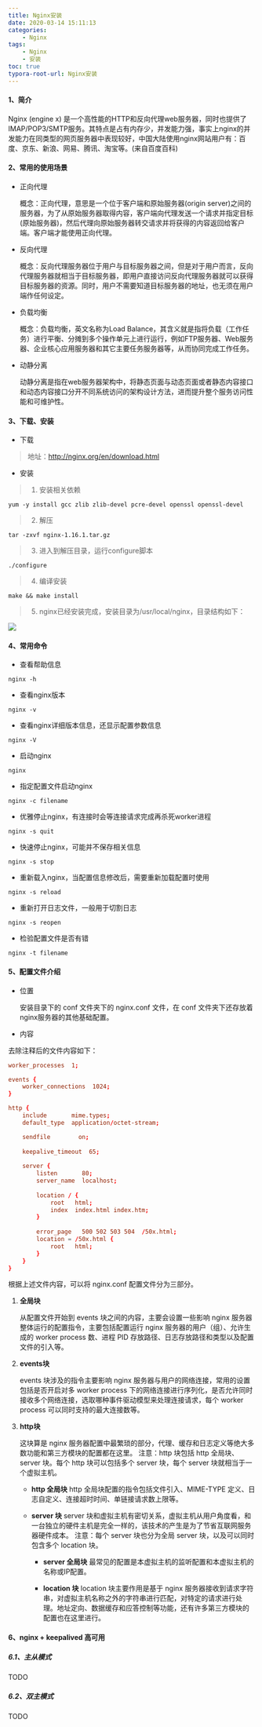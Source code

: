 ```yaml
---
title: Nginx安装
date: 2020-03-14 15:11:13
categories:
	- Nginx
tags: 
	- Nginx
	- 安装
toc: true
typora-root-url: Nginx安装
---
```




#### 1、简介
Nginx (engine x) 是一个高性能的HTTP和反向代理web服务器，同时也提供了IMAP/POP3/SMTP服务。其特点是占有内存少，并发能力强，事实上nginx的并发能力在同类型的网页服务器中表现较好，中国大陆使用nginx网站用户有：百度、京东、新浪、网易、腾讯、淘宝等。(来自百度百科)



#### 2、常用的使用场景

* 正向代理

  概念：正向代理，意思是一个位于客户端和原始服务器(origin server)之间的服务器，为了从原始服务器取得内容，客户端向代理发送一个请求并指定目标(原始服务器)，然后代理向原始服务器转交请求并将获得的内容返回给客户端。客户端才能使用正向代理。

* 反向代理

  概念：反向代理服务器位于用户与目标服务器之间，但是对于用户而言，反向代理服务器就相当于目标服务器，即用户直接访问反向代理服务器就可以获得目标服务器的资源。同时，用户不需要知道目标服务器的地址，也无须在用户端作任何设定。

* 负载均衡

  概念：负载均衡，英文名称为Load Balance，其含义就是指将负载（工作任务）进行平衡、分摊到多个操作单元上进行运行，例如FTP服务器、Web服务器、企业核心应用服务器和其它主要任务服务器等，从而协同完成工作任务。

* 动静分离

  动静分离是指在web服务器架构中，将静态页面与动态页面或者静态内容接口和动态内容接口分开不同系统访问的架构设计方法，进而提升整个服务访问性能和可维护性。



#### 3、下载、安装

* 下载
>地址：http://nginx.org/en/download.html
* 安装
>1. 安装相关依赖
```shell
yum -y install gcc zlib zlib-devel pcre-devel openssl openssl-devel
```
>2. 解压
```shell
tar -zxvf nginx-1.16.1.tar.gz
```
>3. 进入到解压目录，运行configure脚本
```shell
./configure
```
>4. 编译安装
```shell
make && make install
```
>5. nginx已经安装完成，安装目录为/usr/local/nginx，目录结构如下：

![](nginx目录结构.PNG)



#### 4、常用命令

* 查看帮助信息
```shell
nginx -h
```

* 查看nginx版本
```shell
nginx -v
```

* 查看nginx详细版本信息，还显示配置参数信息
```shell
nginx -V
```

* 启动nginx
```shell
nginx
```

* 指定配置文件启动nginx
```shell
nginx -c filename
```

* 优雅停止nginx，有连接时会等连接请求完成再杀死worker进程
```shell
nginx -s quit
```

* 快速停止nginx，可能并不保存相关信息
```shell
nginx -s stop
```

* 重新载入nginx，当配置信息修改后，需要重新加载配置时使用
```shell
nginx -s reload
```

* 重新打开日志文件，一般用于切割日志
```shell
nginx -s reopen
```

* 检验配置文件是否有错
```shell
nginx -t filename
```



#### 5、配置文件介绍

* 位置

  安装目录下的 conf 文件夹下的 nginx.conf 文件，在 conf 文件夹下还存放着nginx服务器的其他基础配置。

* 内容

去除注释后的文件内容如下：

```conf
worker_processes  1;

events {
    worker_connections  1024;
}

http {
    include       mime.types;
    default_type  application/octet-stream;

    sendfile        on;
    
    keepalive_timeout  65;
    
    server {
        listen       80;
        server_name  localhost;
        
        location / {
            root   html;
            index  index.html index.htm;
        }
        
        error_page   500 502 503 504  /50x.html;
        location = /50x.html {
            root   html;
        }
    }
}
```
根据上述文件内容，可以将 nginx.conf 配置文件分为三部分。

1. **全局块**

   从配置文件开始到 events 块之间的内容，主要会设置一些影响 nginx 服务器整体运行的配置指令，主要包括配置运行 nginx 服务器的用户（组）、允许生成的 worker process 数、进程 PID 存放路径、日志存放路径和类型以及配置文件的引入等。

2. **events块**

   events 块涉及的指令主要影响 nginx 服务器与用户的网络连接，常用的设置包括是否开启对多 worker process 下的网络连接进行序列化，是否允许同时接收多个网络连接，选取哪种事件驱动模型来处理连接请求，每个 worker process 可以同时支持的最大连接数等。

3. **http块**

   这块算是 nginx 服务器配置中最繁琐的部分，代理、缓存和日志定义等绝大多数功能和第三方模块的配置都在这里。
   注意：http 块包括 http 全局块、server 块。每个 http 块可以包括多个 server 块，每个 server 块就相当于一个虚拟主机。

   * **http 全局块** 
     http 全局块配置的指令包括文件引入、MIME-TYPE 定义、日志自定义、连接超时时间、单链接请求数上限等。

   * **server 块**
     server 块和虚拟主机有密切关系，虚拟主机从用户角度看，和一台独立的硬件主机是完全一样的，该技术的产生是为了节省互联网服务器硬件成本。
     注意：每个 server 块也分为全局 server 块，以及可以同时包含多个 location 块。

     * **server 全局块**
       最常见的配置是本虚拟主机的监听配置和本虚拟主机的名称或IP配置。

     * **location 块**
       location 块主要作用是基于 nginx 服务器接收到请求字符串，对虚拟主机名称之外的字符串进行匹配，对特定的请求进行处理。地址定向、数据缓存和应答控制等功能，还有许多第三方模块的配置也在这里进行。



#### 6、nginx + keepalived 高可用

##### 6.1、主从模式
TODO
##### 6.2、双主模式
TODO
